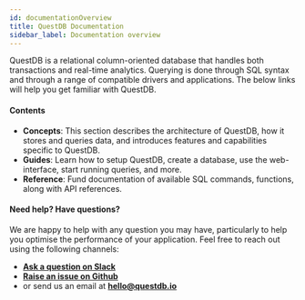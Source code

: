 ```yaml
---
id: documentationOverview
title: QuestDB Documentation
sidebar_label: Documentation overview
---
```


QuestDB is a relational column-oriented database that handles both transactions and real-time analytics.
Querying is done through SQL syntax and through a range of compatible drivers and applications. The below
links will help you get familiar with QuestDB.

#### Contents
- **Concepts**: This section describes the architecture of QuestDB, how it stores and queries data, and introduces
features and capabilities specific to QuestDB.
- **Guides**: Learn how to setup QuestDB, create a database, use the web-interface, start running queries, and more.
- **Reference**: Fund documentation of available SQL commands, functions, along with API references.

#### Need help? Have questions?
We are happy to help with any question you may have, particularly to help 
you optimise the performance of your application. Feel free to reach out using the following channels: 
- **[Ask a question on Slack](https://join.slack.com/t/questdb/shared_invite/enQtNzk4Nzg4Mjc2MTE2LTEzZThjMzliMjUzMTBmYzVjYWNmM2UyNWJmNDdkMDYyZmE0ZDliZTQxN2EzNzk5MDE3Zjc1ZmJiZmFiZTIwMGY>)**
- **[Raise an issue on Github](https://github.com/questdb/questdb/issues)**
- or send us an email at **[hello@questdb.io](mailto:hello@questdb.io)**

